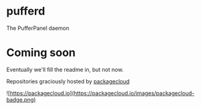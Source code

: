 # pufferd
The PufferPanel daemon

# Coming soon
Eventually we'll fill the readme in, but not now.

Repositories graciously hosted by [packagecloud](https://packagecloud.io)

![https://packagecloud.io](https://packagecloud.io/images/packagecloud-badge.png)
